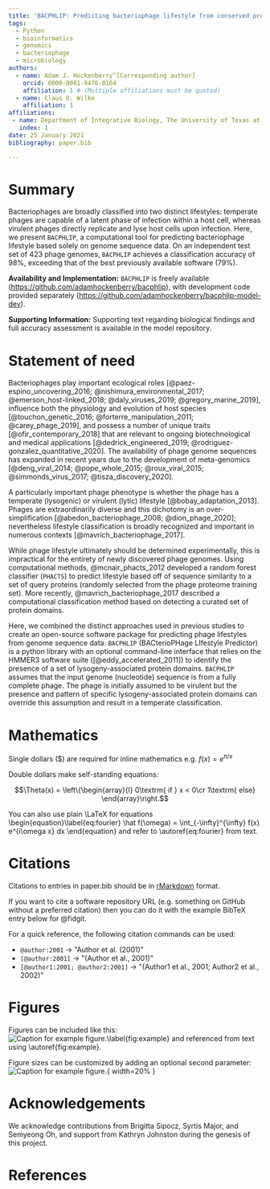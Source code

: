 ```yaml
---
title: 'BACPHLIP: Predicting bacteriophage lifestyle from conserved protein domains'
tags:
  - Python
  - bioinformatics
  - genomics
  - bacteriophage
  - microbiology
authors:
  - name: Adam J. Hockenberry^[Corresponding author]
    orcid: 0000-0001-9476-0104
    affiliation: 1 # (Multiple affiliations must be quoted)
  - name: Claus O. Wilke
    affiliation: 1
affiliations:
 - name: Department of Integrative Biology, The University of Texas at Austin
   index: 1
date: 25 January 2021
bibliography: paper.bib

---
```


# Summary
Bacteriophages are broadly classified into two distinct lifestyles: temperate
phages are capable of a latent phase of infection within a host cell, whereas
virulent phages directly replicate and lyse host cells upon infection. Here, we
present `BACPHLIP`, a computational tool for predicting bacteriophage lifestyle
based solely on genome sequence data. On an independent test set of 423 phage
genomes, `BACPHLIP` achieves a classification accuracy of 98%, exceeding that of
the best previously available software (79%). 

**Availability and Implementation:** `BACPHLIP` is freely available
(https://github.com/adamhockenberry/bacphlip), with development code provided
separately (https://github.com/adamhockenberry/bacphlip-model-dev).

**Supporting Information:** Supporting text regarding biological findings and
full accuracy assessment is available in the model repository.

# Statement of need

Bacteriophages play important ecological roles
[@paez-espino_uncovering_2016; @nishimura_environmental_2017; @emerson_host-linked_2018; @daly_viruses_2019; @gregory_marine_2019],
influence both the physiology and evolution of host species
[@touchon_genetic_2016; @forterre_manipulation_2011; @carey_phage_2019],
and possess a number of unique traits [@ofir_contemporary_2018] that
are relevant to ongoing biotechnological and medical applications
[@dedrick_engineered_2019; @rodriguez-gonzalez_quantitative_2020]. The
availability of phage genome sequences has expanded in recent years due
to the development of meta-genomics
[@deng_viral_2014; @pope_whole_2015; @roux_viral_2015; @simmonds_virus_2017; @tisza_discovery_2020].

A particularly important phage phenotype is whether the phage has a
temperate (lysogenic) or virulent (lytic) lifestyle
[@bobay_adaptation_2013]. Phages are extraordinarily diverse and this
dichotomy is an over-simplification
[@abedon_bacteriophage_2008; @dion_phage_2020]; nevertheless lifestyle
classification is broadly recognized and important in numerous contexts
[@mavrich_bacteriophage_2017].

While phage lifestyle ultimately should be determined experimentally,
this is impractical for the entirety of newly discovered phage genomes.
Using computational methods, @mcnair_phacts_2012 developed a random
forest classifier (`PHACTS`) to predict lifestyle based off of sequence
similarity to a set of query proteins (randomly selected from the phage
proteome training set). More recently, @mavrich_bacteriophage_2017
described a computational classification method based on detecting a
curated set of protein domains.

Here, we combined the distinct approaches used in previous studies to
create an open-source software package for predicting phage lifestyles
from genome sequence data. `BACPHLIP` (BACterioPHage LIfestyle Predictor)
is a python library with an optional command-line interface that relies
on the HMMER3 software suite ([@eddy_accelerated_2011]) to identify the
presence of a set of lysogeny-associated protein domains. `BACPHLIP`
assumes that the input genome (nucleotide) sequence is from a fully
complete phage. The phage is initially assumed to be virulent but the
presence and pattern of specific lysogeny-associated protein domains can
override this assumption and result in a temperate classification.

# Mathematics

Single dollars ($) are required for inline mathematics e.g. $f(x) = e^{\pi/x}$

Double dollars make self-standing equations:

$$\Theta(x) = \left\{\begin{array}{l}
0\textrm{ if } x < 0\cr
1\textrm{ else}
\end{array}\right.$$

You can also use plain \LaTeX for equations
\begin{equation}\label{eq:fourier}
\hat f(\omega) = \int_{-\infty}^{\infty} f(x) e^{i\omega x} dx
\end{equation}
and refer to \autoref{eq:fourier} from text.

# Citations

Citations to entries in paper.bib should be in
[rMarkdown](http://rmarkdown.rstudio.com/authoring_bibliographies_and_citations.html)
format.

If you want to cite a software repository URL (e.g. something on GitHub without a preferred
citation) then you can do it with the example BibTeX entry below for @fidgit.

For a quick reference, the following citation commands can be used:
- `@author:2001`  ->  "Author et al. (2001)"
- `[@author:2001]` -> "(Author et al., 2001)"
- `[@author1:2001; @author2:2001]` -> "(Author1 et al., 2001; Author2 et al., 2002)"

# Figures

Figures can be included like this:
![Caption for example figure.\label{fig:example}](figure.png)
and referenced from text using \autoref{fig:example}.

Figure sizes can be customized by adding an optional second parameter:
![Caption for example figure.](figure.png){ width=20% }

# Acknowledgements

We acknowledge contributions from Brigitta Sipocz, Syrtis Major, and Semyeong
Oh, and support from Kathryn Johnston during the genesis of this project.

# References

